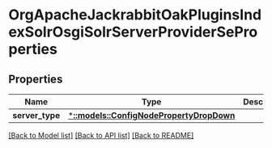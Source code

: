 # OrgApacheJackrabbitOakPluginsIndexSolrOsgiSolrServerProviderSeProperties

## Properties
Name | Type | Description | Notes
------------ | ------------- | ------------- | -------------
**server_type** | [***::models::ConfigNodePropertyDropDown**](configNodePropertyDropDown.md) |  | [optional] 

[[Back to Model list]](../README.md#documentation-for-models) [[Back to API list]](../README.md#documentation-for-api-endpoints) [[Back to README]](../README.md)



